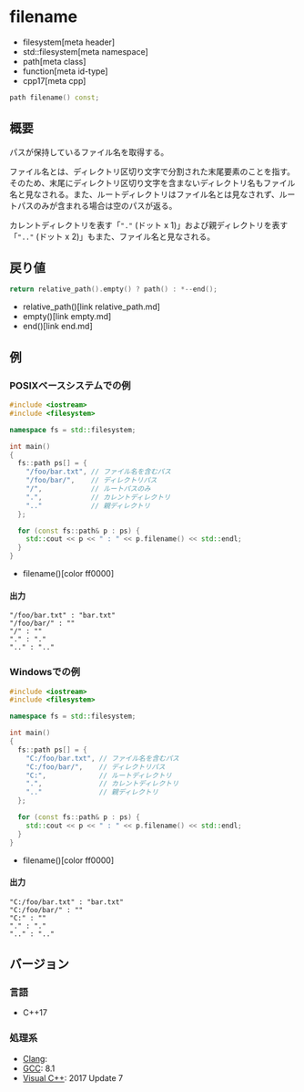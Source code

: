 # filename
* filesystem[meta header]
* std::filesystem[meta namespace]
* path[meta class]
* function[meta id-type]
* cpp17[meta cpp]

```cpp
path filename() const;
```

## 概要
パスが保持しているファイル名を取得する。

ファイル名とは、ディレクトリ区切り文字で分割された末尾要素のことを指す。そのため、末尾にディレクトリ区切り文字を含まないディレクトリ名もファイル名と見なされる。また、ルートディレクトリはファイル名とは見なされず、ルートパスのみが含まれる場合は空のパスが返る。

カレントディレクトリを表す「`"."`  (ドット x 1)」および親ディレクトリを表す「`".."` (ドット x 2)」もまた、ファイル名と見なされる。


## 戻り値
```cpp
return relative_path().empty() ? path() : *--end();
```
* relative_path()[link relative_path.md]
* empty()[link empty.md]
* end()[link end.md]


## 例
### POSIXベースシステムでの例
```cpp example
#include <iostream>
#include <filesystem>

namespace fs = std::filesystem;

int main()
{
  fs::path ps[] = {
    "/foo/bar.txt", // ファイル名を含むパス
    "/foo/bar/",    // ディレクトリパス
    "/",            // ルートパスのみ
    ".",            // カレントディレクトリ
    ".."            // 親ディレクトリ
  };

  for (const fs::path& p : ps) {
    std::cout << p << " : " << p.filename() << std::endl;
  }
}
```
* filename()[color ff0000]


#### 出力
```
"/foo/bar.txt" : "bar.txt"
"/foo/bar/" : ""
"/" : ""
"." : "."
".." : ".."
```


### Windowsでの例
```cpp example
#include <iostream>
#include <filesystem>

namespace fs = std::filesystem;

int main()
{
  fs::path ps[] = {
    "C:/foo/bar.txt", // ファイル名を含むパス
    "C:/foo/bar/",    // ディレクトリパス
    "C:",             // ルートディレクトリ
    ".",              // カレントディレクトリ
    ".."              // 親ディレクトリ
  };

  for (const fs::path& p : ps) {
    std::cout << p << " : " << p.filename() << std::endl;
  }
}
```
* filename()[color ff0000]

#### 出力
```
"C:/foo/bar.txt" : "bar.txt"
"C:/foo/bar/" : ""
"C:" : ""
"." : "."
".." : ".."
```



## バージョン
### 言語
- C++17

### 処理系
- [Clang](/implementation.md#clang):
- [GCC](/implementation.md#gcc): 8.1
- [Visual C++](/implementation.md#visual_cpp): 2017 Update 7
